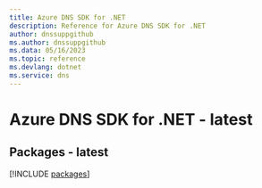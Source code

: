 ```yaml
---
title: Azure DNS SDK for .NET
description: Reference for Azure DNS SDK for .NET
author: dnssuppgithub
ms.author: dnssuppgithub
ms.data: 05/16/2023
ms.topic: reference
ms.devlang: dotnet
ms.service: dns
---
```

# Azure DNS SDK for .NET - latest
## Packages - latest
[!INCLUDE [packages](dns-index.md)]